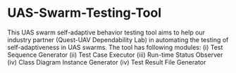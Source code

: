# UAS-Swarm-Testing-Tool
This UAS swarm self-adaptive behavior testing tool aims to help our industry partner (Quest-UAV Dependability Lab) in automating the testing of self-adaptiveness in UAS swarms. The tool has following modules: 
(i) Test Sequence Generator 
(ii) Test Case Executor
(iii) Run-time Status Observer
(iv) Class Diagram Instance Generator
(iv) Test Result File Generator
